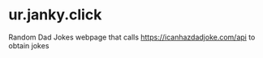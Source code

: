 # ur.janky.click
Random Dad Jokes webpage that calls https://icanhazdadjoke.com/api to obtain jokes
